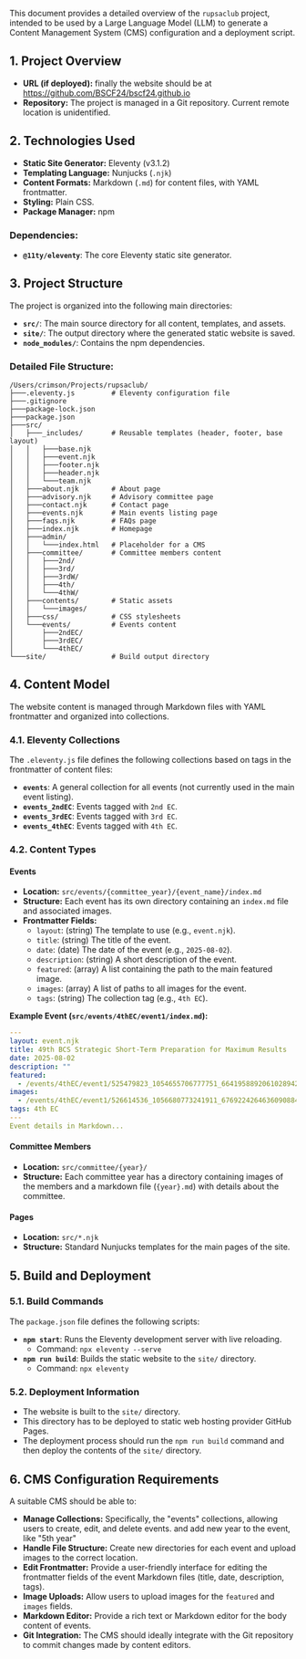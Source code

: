 This document provides a detailed overview of the `rupsaclub` project, intended to be used by a Large Language Model (LLM) to generate a Content Management System (CMS) configuration and a deployment script.

## 1. Project Overview

- **URL (if deployed):** finally the website should be at https://github.com/BSCF24/bscf24.github.io
- **Repository:** The project is managed in a Git repository. Current remote location is unidentified.

## 2. Technologies Used

- **Static Site Generator:** Eleventy (v3.1.2)
- **Templating Language:** Nunjucks (`.njk`)
- **Content Formats:** Markdown (`.md`) for content files, with YAML frontmatter.
- **Styling:** Plain CSS.
- **Package Manager:** npm

### Dependencies:

- **`@11ty/eleventy`**: The core Eleventy static site generator.

## 3. Project Structure

The project is organized into the following main directories:

- **`src/`**: The main source directory for all content, templates, and assets.
- **`site/`**: The output directory where the generated static website is saved.
- **`node_modules/`**: Contains the npm dependencies.

### Detailed File Structure:

```
/Users/crimson/Projects/rupsaclub/
├───.eleventy.js         # Eleventy configuration file
├───.gitignore
├───package-lock.json
├───package.json
├───src/
│   ├───_includes/       # Reusable templates (header, footer, base layout)
│   │   ├───base.njk
│   │   ├───event.njk
│   │   ├───footer.njk
│   │   ├───header.njk
│   │   └───team.njk
│   ├───about.njk        # About page
│   ├───advisory.njk     # Advisory committee page
│   ├───contact.njk      # Contact page
│   ├───events.njk       # Main events listing page
│   ├───faqs.njk         # FAQs page
│   ├───index.njk        # Homepage
│   ├───admin/
│   │   └───index.html   # Placeholder for a CMS
│   ├───committee/       # Committee members content
│   │   ├───2nd/
│   │   ├───3rd/
│   │   ├───3rdW/
│   │   ├───4th/
│   │   └───4thW/
│   ├───contents/        # Static assets
│   │   └───images/
│   ├───css/             # CSS stylesheets
│   └───events/          # Events content
│       ├───2ndEC/
│       ├───3rdEC/
│       └───4thEC/
└───site/                # Build output directory
```

## 4. Content Model

The website content is managed through Markdown files with YAML frontmatter and organized into collections.

### 4.1. Eleventy Collections

The `.eleventy.js` file defines the following collections based on tags in the frontmatter of content files:

- **`events`**: A general collection for all events (not currently used in the main event listing).
- **`events_2ndEC`**: Events tagged with `2nd EC`.
- **`events_3rdEC`**: Events tagged with `3rd EC`.
- **`events_4thEC`**: Events tagged with `4th EC`.

### 4.2. Content Types

#### **Events**

- **Location:** `src/events/{committee_year}/{event_name}/index.md`
- **Structure:** Each event has its own directory containing an `index.md` file and associated images.
- **Frontmatter Fields:**
    - `layout`: (string) The template to use (e.g., `event.njk`).
    - `title`: (string) The title of the event.
    - `date`: (date) The date of the event (e.g., `2025-08-02`).
    - `description`: (string) A short description of the event.
    - `featured`: (array) A list containing the path to the main featured image.
    - `images`: (array) A list of paths to all images for the event.
    - `tags`: (string) The collection tag (e.g., `4th EC`).

**Example Event (`src/events/4thEC/event1/index.md`):**

```yaml
---
layout: event.njk
title: 49th BCS Strategic Short-Term Preparation for Maximum Results
date: 2025-08-02
description: ""
featured:
  - /events/4thEC/event1/525479823_1054655706777751_6641958892061028942_n.jpg
images:
  - /events/4thEC/event1/526614536_1056680773241911_6769224264636090884_n.jpg
tags: 4th EC
---
Event details in Markdown...
```

#### **Committee Members**

- **Location:** `src/committee/{year}/`
- **Structure:** Each committee year has a directory containing images of the members and a markdown file (`{year}.md`) with details about the committee.

#### **Pages**

- **Location:** `src/*.njk`
- **Structure:** Standard Nunjucks templates for the main pages of the site.

## 5. Build and Deployment

### 5.1. Build Commands

The `package.json` file defines the following scripts:

- **`npm start`**: Runs the Eleventy development server with live reloading.
  - Command: `npx eleventy --serve`
- **`npm run build`**: Builds the static website to the `site/` directory.
  - Command: `npx eleventy`

### 5.2. Deployment Information

- The website is built to the `site/` directory.
- This directory has to be deployed to static web hosting provider GitHub Pages.
- The deployment process should run the `npm run build` command and then deploy the contents of the `site/` directory.

## 6. CMS Configuration Requirements

A suitable CMS should be able to:

- **Manage Collections:** Specifically, the "events" collections, allowing users to create, edit, and delete events. and add new year to the event, like "5th year"
- **Handle File Structure:** Create new directories for each event and upload images to the correct location.
- **Edit Frontmatter:** Provide a user-friendly interface for editing the frontmatter fields of the event Markdown files (title, date, description, tags).
- **Image Uploads:** Allow users to upload images for the `featured` and `images` fields.
- **Markdown Editor:** Provide a rich text or Markdown editor for the body content of events.
- **Git Integration:** The CMS should ideally integrate with the Git repository to commit changes made by content editors.
